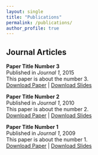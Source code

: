 ```yaml
---
layout: single
title: "Publications"
permalink: /publications/
author_profile: true
---
```


## Journal Articles

**Paper Title Number 3**  
Published in *Journal 1*, 2015  
This paper is about the number 3.  
[Download Paper](#) | [Download Slides](#)

**Paper Title Number 2**  
Published in *Journal 1*, 2010  
This paper is about the number 2.  
[Download Paper](#) | [Download Slides](#)

**Paper Title Number 1**  
Published in *Journal 1*, 2009  
This paper is about the number 1.  
[Download Paper](#) | [Download Slides](#)
